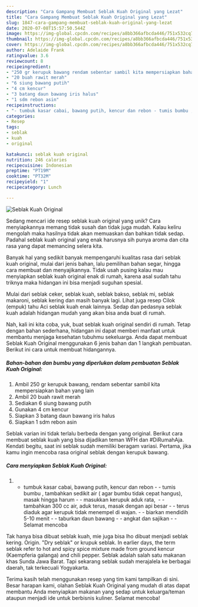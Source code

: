 ```yaml
---
description: "Cara Gampang Membuat Seblak Kuah Original yang Lezat"
title: "Cara Gampang Membuat Seblak Kuah Original yang Lezat"
slug: 1847-cara-gampang-membuat-seblak-kuah-original-yang-lezat
date: 2020-07-08T15:57:50.544Z
image: https://img-global.cpcdn.com/recipes/a8bb366afbcda446/751x532cq70/seblak-kuah-original-foto-resep-utama.jpg
thumbnail: https://img-global.cpcdn.com/recipes/a8bb366afbcda446/751x532cq70/seblak-kuah-original-foto-resep-utama.jpg
cover: https://img-global.cpcdn.com/recipes/a8bb366afbcda446/751x532cq70/seblak-kuah-original-foto-resep-utama.jpg
author: Adelaide Frank
ratingvalue: 3.6
reviewcount: 8
recipeingredient:
- "250 gr kerupuk bawang rendam sebentar sambil kita mempersiapkan bahan yang lain"
- "20 buah rawit merah"
- "6 siung bawang putih"
- "4 cm kencur"
- "3 batang daun bawang iris halus"
- "1 sdm rebon asin"
recipeinstructions:
- "- tumbuk kasar cabai, bawang putih, kencur dan rebon - tumis bumbu , tambahkan sedikit air ( agar bumbu tidak cepat hangus), masak hingga harum - masukkan kerupuk aduk rata,  - tambahkan 300 cc air, aduk terus, masak dengan api besar - terus diaduk agar kerupuk tidak menempel di wajan. - biarkan mendidih 5-10 menit - taburkan daun bawang - angkat dan sajikan  Selamat mencoba"
categories:
- Resep
tags:
- seblak
- kuah
- original

katakunci: seblak kuah original 
nutrition: 246 calories
recipecuisine: Indonesian
preptime: "PT19M"
cooktime: "PT32M"
recipeyield: "1"
recipecategory: Lunch

---
```



![Seblak Kuah Original](https://img-global.cpcdn.com/recipes/a8bb366afbcda446/751x532cq70/seblak-kuah-original-foto-resep-utama.jpg)

Sedang mencari ide resep seblak kuah original yang unik? Cara menyiapkannya memang tidak susah dan tidak juga mudah. Kalau keliru mengolah maka hasilnya tidak akan memuaskan dan bahkan tidak sedap. Padahal seblak kuah original yang enak harusnya sih punya aroma dan cita rasa yang dapat memancing selera kita.

Banyak hal yang sedikit banyak mempengaruhi kualitas rasa dari seblak kuah original, mulai dari jenis bahan, lalu pemilihan bahan segar, hingga cara membuat dan menyajikannya. Tidak usah pusing kalau mau menyiapkan seblak kuah original enak di rumah, karena asal sudah tahu triknya maka hidangan ini bisa menjadi suguhan spesial.

Mulai dari seblak ceker, seblak kuah, seblak bakso, seblak mi, seblak makaroni, seblak kering dan masih banyak lagi. Lihat juga resep Cilok (empuk) tahu Aci seblak kuah enak lainnya. Sedap dan pedasnya seblak kuah adalah hidangan mudah yang akan bisa anda buat di rumah.


Nah, kali ini kita coba, yuk, buat seblak kuah original sendiri di rumah. Tetap dengan bahan sederhana, hidangan ini dapat memberi manfaat untuk membantu menjaga kesehatan tubuhmu sekeluarga. Anda dapat membuat Seblak Kuah Original menggunakan 6 jenis bahan dan 1 langkah pembuatan. Berikut ini cara untuk membuat hidangannya.

<!--inarticleads1-->

##### Bahan-bahan dan bumbu yang diperlukan dalam pembuatan Seblak Kuah Original:

1. Ambil 250 gr kerupuk bawang, rendam sebentar sambil kita mempersiapkan bahan yang lain
1. Ambil 20 buah rawit merah
1. Sediakan 6 siung bawang putih
1. Gunakan 4 cm kencur
1. Siapkan 3 batang daun bawang iris halus
1. Siapkan 1 sdm rebon asin


Seblak varian ini tidak terlalu berbeda dengan yang original. Berikut cara membuat seblak kuah yang bisa dijadikan teman WFH dan #DiRumahAja. Kendati begitu, saat ini seblak sudah memiliki beragam variasi. Pertama, jika kamu ingin mencoba rasa original seblak dengan kerupuk bawang. 

<!--inarticleads2-->

##### Cara menyiapkan Seblak Kuah Original:

1. - tumbuk kasar cabai, bawang putih, kencur dan rebon - - tumis bumbu , tambahkan sedikit air ( agar bumbu tidak cepat hangus), masak hingga harum - - masukkan kerupuk aduk rata,  - - tambahkan 300 cc air, aduk terus, masak dengan api besar - - terus diaduk agar kerupuk tidak menempel di wajan. - - biarkan mendidih 5-10 menit - - taburkan daun bawang - - angkat dan sajikan -  - Selamat mencoba


Tak hanya bisa dibuat seblak kuah, mie juga bisa lho dibuat menjadi seblak kering. Origin. &#34;Dry seblak&#34; or krupuk seblak. In earlier days, the term seblak refer to hot and spicy spice mixture made from ground kencur (Kaempferia galanga) and chili pepper. Seblak adalah salah satu makanan khas Sunda Jawa Barat. Tapi sekarang seblak sudah merajalela ke berbagai daerah, tak terkecuali Yogyakarta. 

Terima kasih telah menggunakan resep yang tim kami tampilkan di sini. Besar harapan kami, olahan Seblak Kuah Original yang mudah di atas dapat membantu Anda menyiapkan makanan yang sedap untuk keluarga/teman ataupun menjadi ide untuk berbisnis kuliner. Selamat mencoba!
